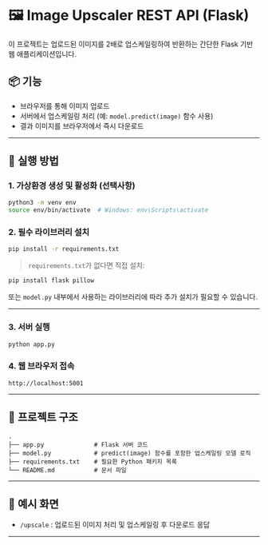 # 🖼️ Image Upscaler REST API (Flask)

이 프로젝트는 업로드된 이미지를 2배로 업스케일링하여 반환하는 간단한 Flask 기반 웹 애플리케이션입니다.

## 📦 기능

- 브라우저를 통해 이미지 업로드
- 서버에서 업스케일링 처리 (예: `model.predict(image)` 함수 사용)
- 결과 이미지를 브라우저에서 즉시 다운로드

---

## 🚀 실행 방법

### 1. 가상환경 생성 및 활성화 (선택사항)

```bash
python3 -m venv env
source env/bin/activate  # Windows: env\Scripts\activate
```

### 2. 필수 라이브러리 설치

```bash
pip install -r requirements.txt
```

> `requirements.txt`가 없다면 직접 설치:
```bash
pip install flask pillow
```

또는 `model.py` 내부에서 사용하는 라이브러리에 따라 추가 설치가 필요할 수 있습니다.

---

### 3. 서버 실행

```bash
python app.py
```

### 4. 웹 브라우저 접속

```url
http://localhost:5001
```

---

## 📂 프로젝트 구조

```
.
├── app.py              # Flask 서버 코드
├── model.py            # predict(image) 함수를 포함한 업스케일링 모델 로직
├── requirements.txt    # 필요한 Python 패키지 목록
└── README.md           # 문서 파일
```

---

## 📸 예시 화면

- `/upscale` : 업로드된 이미지 처리 및 업스케일링 후 다운로드 응답

---

